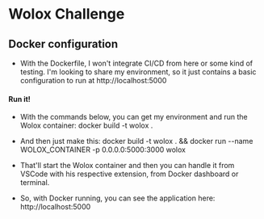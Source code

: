 # Wolox Challenge

## Docker configuration

- With the Dockerfile, I won't integrate CI/CD from here or some kind of testing. I'm looking to share my environment, so it just contains a basic configuration to run at http://localhost:5000 

#### Run it!

- With the commands below, you can get my environment and run the Wolox container:
docker build -t wolox .

- And then just make this:
docker build -t wolox . && docker run --name WOLOX_CONTAINER -p 0.0.0.0:5000:3000 wolox

- That'll start the Wolox container and then you can handle it from VSCode with his respective extension, from Docker dashboard or terminal.

- So, with Docker running, you can see the application here: http://localhost:5000